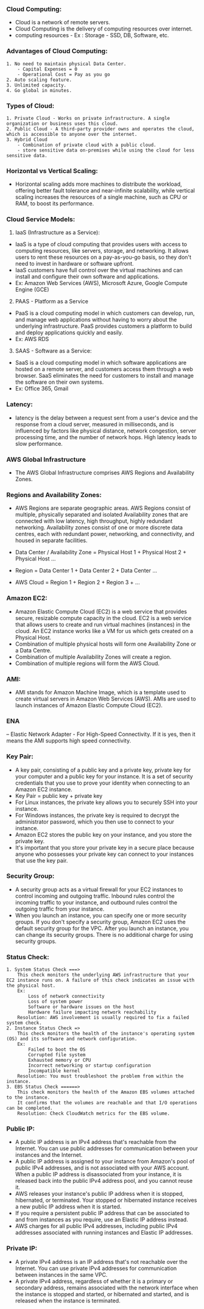 ### Cloud Computing:
 - Cloud is a network of remote servers.
 - Cloud Computing is the delivery of computing resources over internet.
 - computing resources - Ex : Storage - SSD, DB, Software, etc.

### Advantages of Cloud Computing:
	1. No need to maintain physical Data Center.
		- Capital Expenses = 0
		- Operational Cost = Pay as you go
	2. Auto scaling feature.
	3. Unlimited capacity.
	4. Go global in minutes.
	
### Types of Cloud:
	1. Private Cloud - Works on private infrastructure. A single organization or business uses this cloud.
	2. Public Cloud - A third-party provider owns and operates the cloud, which is accessible to anyone over the internet.
	3. Hybrid Cloud 
 		- Combination of private cloud with a public cloud. 
 		- store sensitive data on-premises while using the cloud for less sensitive data.

### Horizontal vs Vertical Scaling:
 - Horizontal scaling adds more machines to distribute the workload, offering better fault tolerance and near-infinite scalability, while vertical scaling increases the resources of a single machine, such as CPU or RAM, to boost its performance. 

### Cloud Service Models:
1.	IaaS (Infrastructure as a Service):
 - IaaS is a type of cloud computing that provides users with access to computing resources, like servers, storage, and networking. It allows users to rent these resources on a pay-as-you-go basis, so they don't need to invest in hardware or software upfront. 
 - IaaS customers have full control over the virtual machines and can install and configure their own software and applications.
 - Ex: Amazon Web Services (AWS), Microsoft Azure, Google Compute Engine (GCE)

2. PAAS - Platform as a Service
 - PaaS is a cloud computing model in which customers can develop, run, and manage web applications without having to worry about the underlying infrastructure. PaaS provides customers a platform to build and deploy applications quickly and easily.
 - Ex: AWS RDS

3. SAAS - Software as a Service:
 - SaaS is a cloud computing model in which software applications are hosted on a remote server, and customers access them through a web browser. SaaS eliminates the need for customers to install and manage the software on their own systems.
 - Ex: Office 365, Gmail

### Latency:
 - latency is the delay between a request sent from a user's device and the response from a cloud server, measured in milliseconds, and is influenced by factors like physical distance, network congestion, server processing time, and the number of network hops. High latency leads to slow performance.

### AWS Global Infrastructure
 - The AWS Global Infrastructure comprises AWS Regions and Availability Zones.

### Regions and Availability Zones:
 - AWS Regions are separate geographic areas. AWS Regions consist of multiple, physically separated and isolated Availability zones that are connected with low latency, high throughput, highly redundant networking. 
Availability zones consist of one or more discrete data centres, each with redundant power, networking, and connectivity, and housed in separate facilities.

 - Data Center / Availability Zone = Physical Host 1 + Physical Host 2 + Physical Host ...
 - Region = Data Center 1 + Data Center 2 + Data Center ...
 - AWS Cloud = Region 1 + Region 2 + Region 3 + ...

### Amazon EC2:
 - Amazon Elastic Compute Cloud (EC2) is a web service that provides secure, resizable compute capacity in the cloud. EC2 is a web service that allows users to create and run virtual machines (instances) in the cloud.
An EC2 instance works like a VM for us which gets created on a Physical Host. 
 - Combination of multiple physical hosts will form one Availability Zone or a Data Centre.
 - Combination of multiple Availability Zones will create a region.
 - Combination of multiple regions will form the AWS Cloud. 

### AMI:
 - AMI stands for Amazon Machine Image, which is a template used to create virtual servers in Amazon Web Services (AWS). AMIs are used to launch instances of Amazon Elastic Compute Cloud (EC2).

### ENA 
 – Elastic Network Adapter - For High-Speed Connectivity. If it is yes, then it means the AMI supports high speed connectivity.

### Key Pair:
 - A key pair, consisting of a public key and a private key, private key for your computer and a public key for your instance. It is a set of security credentials that you use to prove your identity when connecting to an Amazon EC2 instance. 
 - Key Pair = public key + private key
 - For Linux instances, the private key allows you to securely SSH into your instance. 
 - For Windows instances, the private key is required to decrypt the administrator password, which you then use to connect to your instance.
 - Amazon EC2 stores the public key on your instance, and you store the private key. 
 - It's important that you store your private key in a secure place because anyone who possesses your private key can connect to your instances that use the key pair.

### Security Group:
 - A security group acts as a virtual firewall for your EC2 instances to control incoming and outgoing traffic. Inbound rules control the incoming traffic to your instance, and outbound rules control the outgoing traffic from your instance. 
 - When you launch an instance, you can specify one or more security groups. If you don't specify a security group, Amazon EC2 uses the default security group for the VPC. After you launch an instance, you can change its security groups. There is no additional charge for using security groups. 

### Status Check:
	1. System Status Check ===> 
		This check monitors the underlying AWS infrastructure that your EC2 instance runs on. A failure of this check indicates an issue with the physical host. 
		Ex:
			Loss of network connectivity
			Loss of system power
			Software or hardware issues on the host
			Hardware failure impacting network reachability
		Resolution: AWS involvement is usually required to fix a failed system check. 
	2. Instance Status Check =>
		This check monitors the health of the instance's operating system (OS) and its software and network configuration.
		Ex:
			Failed to boot the OS
			Corrupted file system
			Exhausted memory or CPU
			Incorrect networking or startup configuration
			Incompatible kernel
		Resolution: You must troubleshoot the problem from within the instance. 
	3. EBS Status Check ======> 
		This check monitors the health of the Amazon EBS volumes attached to the instance. 
		It confirms that the volumes are reachable and that I/O operations can be completed. 
		Resolution: Check CloudWatch metrics for the EBS volume.
	

### Public IP:
 - A public IP address is an IPv4 address that's reachable from the Internet. You can use public addresses for communication between your instances and the Internet.
 - A public IP address is assigned to your instance from Amazon's pool of public IPv4 addresses, and is not associated with your AWS account. When a public IP address is disassociated from your instance, it is released back into the public IPv4 address pool, and you cannot reuse it.
 - AWS releases your instance's public IP address when it is stopped, hibernated, or terminated. Your stopped or hibernated instance receives a new public IP address when it is started.
 - If you require a persistent public IP address that can be associated to and from instances as you require, use an Elastic IP address instead.
 - AWS charges for all public IPv4 addresses, including public IPv4 addresses associated with running instances and Elastic IP addresses.

### Private IP:
 - A private IPv4 address is an IP address that's not reachable over the Internet. You can use private IPv4 addresses for communication between instances in the same VPC.
 - A private IPv4 address, regardless of whether it is a primary or secondary address, remains associated with the network interface when the instance is stopped and started, or hibernated and started, and is released when the instance is terminated.







